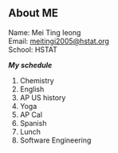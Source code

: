 ## **About ME**  
Name: Mei Ting Ieong  
Email: meitingi2005@hstat.org  
School: HSTAT  

_**My schedule**_  
1. Chemistry  
2. English
3. AP US history
4. Yoga
5. AP Cal
6. Spanish
7. Lunch 
8. Software Engineering